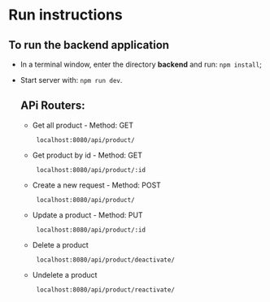 # Run instructions

## To run the backend application

-   In a terminal window, enter the directory **backend** and run: `npm install`;
-   Start server with: `npm run dev`.

    ## APi Routers:

    -   Get all product - Method: GET

             localhost:8080/api/product/

    -   Get product by id - Method: GET

             localhost:8080/api/product/:id

    -   Create a new request - Method: POST

             localhost:8080/api/product/

    -   Update a product - Method: PUT

             localhost:8080/api/product/:id

    -   Delete a product

             localhost:8080/api/product/deactivate/

    -   Undelete a product

             localhost:8080/api/product/reactivate/
